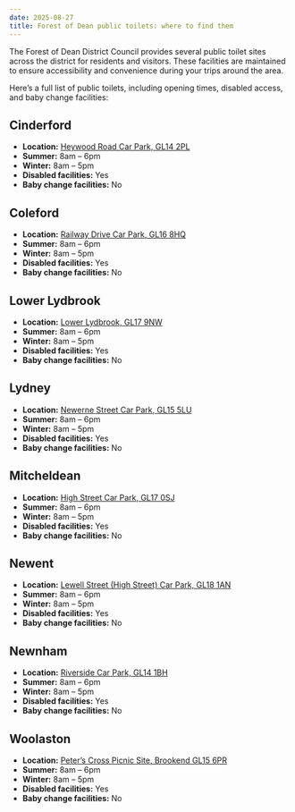 ```yaml
---
date: 2025-08-27
title: Forest of Dean public toilets: where to find them
---
```


The Forest of Dean District Council provides several public toilet sites across the district for residents and visitors. These facilities are maintained to ensure accessibility and convenience during your trips around the area.  

Here’s a full list of public toilets, including opening times, disabled access, and baby change facilities:

## Cinderford

- **Location:** [Heywood Road Car Park, GL14 2PL](https://www.google.com/maps/search/?api=1&query=Heywood+Road+Car+Park+Cinderford+GL14+2PL)  
- **Summer:** 8am – 6pm  
- **Winter:** 8am – 5pm  
- **Disabled facilities:** Yes  
- **Baby change facilities:** No  

## Coleford

- **Location:** [Railway Drive Car Park, GL16 8HQ](https://www.google.com/maps/search/?api=1&query=Railway+Drive+Car+Park+Coleford+GL16+8HQ)  
- **Summer:** 8am – 6pm  
- **Winter:** 8am – 5pm  
- **Disabled facilities:** Yes  
- **Baby change facilities:** No  

## Lower Lydbrook

- **Location:** [Lower Lydbrook, GL17 9NW](https://www.google.com/maps/search/?api=1&query=Lower+Lydbrook+GL17+9NW)  
- **Summer:** 8am – 6pm  
- **Winter:** 8am – 5pm  
- **Disabled facilities:** Yes  
- **Baby change facilities:** No  

## Lydney

- **Location:** [Newerne Street Car Park, GL15 5LU](https://www.google.com/maps/search/?api=1&query=Newerne+Street+Car+Park+Lydney+GL15+5LU)  
- **Summer:** 8am – 6pm  
- **Winter:** 8am – 5pm  
- **Disabled facilities:** Yes  
- **Baby change facilities:** No  

## Mitcheldean

- **Location:** [High Street Car Park, GL17 0SJ](https://www.google.com/maps/search/?api=1&query=High+Street+Car+Park+Mitcheldean+GL17+0SJ)  
- **Summer:** 8am – 6pm  
- **Winter:** 8am – 5pm  
- **Disabled facilities:** Yes  
- **Baby change facilities:** No  

## Newent

- **Location:** [Lewell Street (High Street) Car Park, GL18 1AN](https://www.google.com/maps/search/?api=1&query=Lewell+Street+Car+Park+Newent+GL18+1AN)  
- **Summer:** 8am – 6pm  
- **Winter:** 8am – 5pm  
- **Disabled facilities:** Yes  
- **Baby change facilities:** No  

## Newnham

- **Location:** [Riverside Car Park, GL14 1BH](https://www.google.com/maps/search/?api=1&query=Riverside+Car+Park+Newnham+GL14+1BH)  
- **Summer:** 8am – 6pm  
- **Winter:** 8am – 5pm  
- **Disabled facilities:** Yes  
- **Baby change facilities:** No  

## Woolaston

- **Location:** [Peter’s Cross Picnic Site, Brookend GL15 6PR](https://www.google.com/maps/search/?api=1&query=Peter%27s+Cross+Picnic+Site+Woolaston+GL15+6PR)  
- **Summer:** 8am – 6pm  
- **Winter:** 8am – 5pm  
- **Disabled facilities:** Yes  
- **Baby change facilities:** No  
